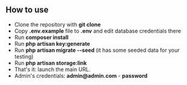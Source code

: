 

## How to use

- Clone the repository with __git clone__
- Copy __.env.example__ file to __.env__ and edit database credentials there
- Run __composer install__
- Run __php artisan key:generate__
- Run __php artisan migrate --seed__ (it has some seeded data for your testing)
- Run __php artisan storage:link__
- That's it: launch the main URL. 
- Admin's credentials: __admin@admin.com__ - __password__


